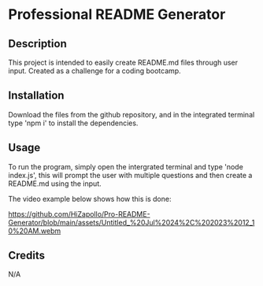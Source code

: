# Professional README Generator

## Description

This project is intended to easily create README.md files through user input. Created as a challenge for a coding bootcamp.

## Installation

Download the files from the github repository, and in the integrated terminal type 'npm i' to install the dependencies.

## Usage

To run the program, simply open the intergrated terminal and type 'node index.js', this will prompt the user with multiple questions and then create a README.md using the input.

The video example below shows how this is done:

https://github.com/HiZapollo/Pro-README-Generator/blob/main/assets/Untitled_%20Jul%2024%2C%202023%2012_10%20AM.webm

## Credits

N/A
